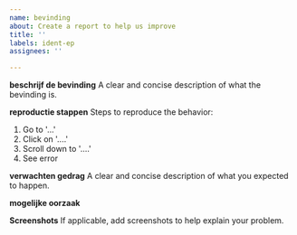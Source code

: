 ```yaml
---
name: bevinding
about: Create a report to help us improve
title: ''
labels: ident-ep
assignees: ''

---
```


**beschrijf de bevinding**
A clear and concise description of what the bevinding is.

**reproductie stappen**
Steps to reproduce the behavior:
1. Go to '...'
2. Click on '....'
3. Scroll down to '....'
4. See error

**verwachten gedrag**
A clear and concise description of what you expected to happen.

**mogelijke oorzaak**


**Screenshots**
If applicable, add screenshots to help explain your problem.
